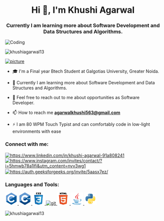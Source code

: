 
<h1 align="center">Hi 👋, I'm Khushi Agarwal</h1>
<h3 align="center">Currently I am learning more about Software Development and Data Structures and Algorithms.</h3>
<img align="rigt" alt="Coding" width="300" src="C:\Users\om\Downloads\213871187-5f4af020-4be1-4f17-baa2-0a0b3e2909c2.gif" > 
<p align="left"> <img src="https://komarev.com/ghpvc/?username=khushiagarwal13&label=Profile%20views&color=0e75b6&style=flat" alt="khushiagarwal13" /> </p>

<p align="left"> <a href="https://twitter.com/" target="blank"><img src="https://img.shields.io/twitter/follow/?logo=twitter&style=for-the-badge" alt="picture" /></a> </p>

 - 🎓  I'm a Final year Btech Student at Galgotias University, Greater Noida.
 
 - 🌱  Currently I am learning more about Software Development and Data Structures and Algorithms.
  
 - 💬  Feel free to reach out to me about opportunities as Software Developer.
  
 - 📫  How to reach me **agarwalkhushi563@gmail.com**

 - ⚡  I am 80 WPM Touch Typist and can comfortably code in low-light environments with ease

<h3 align="left">Connect with me:</h3>
<p align="left">
<a href="https://www.linkedin.com/in/khushi-agarwal-profile" target="blank"><img align="center" src="https://raw.githubusercontent.com/rahuldkjain/github-profile-readme-generator/master/src/images/icons/Social/linked-in-alt.svg" alt="https://www.linkedin.com/in/khushi-agarwal-91a808241" height="30" width="40" /></a>
<a href="https://www.instagram.com/khushiagarwal_013/" target="blank"><img align="center" src="https://raw.githubusercontent.com/rahuldkjain/github-profile-readme-generator/master/src/images/icons/Social/instagram.svg" alt="https://www.instagram.com/invites/contact/?i=5hmwb78a1lfi&utm_content=nvv3wg1" height="30" width="40" /></a>
<a href="https://auth.geeksforgeeks.org/user/https://auth.geeksforgeeks.org/invite/5aasx7ez/" target="blank"><img align="center" src="https://raw.githubusercontent.com/rahuldkjain/github-profile-readme-generator/master/src/images/icons/Social/geeks-for-geeks.svg" alt="https://auth.geeksforgeeks.org/invite/5aasx7ez/" height="30" width="40" /></a>
</p>

<h3 align="left">Languages and Tools:</h3>
<p align="left"> <a href="https://www.cprogramming.com/" target="_blank" rel="noreferrer"> <img src="https://raw.githubusercontent.com/devicons/devicon/master/icons/c/c-original.svg" alt="c" width="40" height="40"/> </a> <a href="https://www.w3schools.com/cpp/" target="_blank" rel="noreferrer"> <img src="https://raw.githubusercontent.com/devicons/devicon/master/icons/cplusplus/cplusplus-original.svg" alt="cplusplus" width="40" height="40"/> </a> <a href="https://www.w3schools.com/css/" target="_blank" rel="noreferrer"> <img src="https://raw.githubusercontent.com/devicons/devicon/master/icons/css3/css3-original-wordmark.svg" alt="css3" width="40" height="40"/> </a> <a href="https://git-scm.com/" target="_blank" rel="noreferrer"> <img src="https://www.vectorlogo.zone/logos/git-scm/git-scm-icon.svg" alt="git" width="40" height="40"/> </a> <a href="https://www.w3.org/html/" target="_blank" rel="noreferrer"> <img src="https://raw.githubusercontent.com/devicons/devicon/master/icons/html5/html5-original-wordmark.svg" alt="html5" width="40" height="40"/> </a> <a href="https://www.java.com" target="_blank" rel="noreferrer"> <img src="https://raw.githubusercontent.com/devicons/devicon/master/icons/java/java-original.svg" alt="java" width="40" height="40"/> </a> <a href="https://www.python.org" target="_blank" rel="noreferrer"> <img src="https://raw.githubusercontent.com/devicons/devicon/master/icons/python/python-original.svg" alt="python" width="40" height="40"/> </a> </p>

<p><img align="center" src="https://github-readme-streak-stats.herokuapp.com/?user=khushiagarwal13&" alt="khushiagarwal13" /></p>
